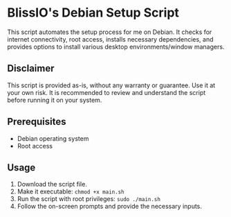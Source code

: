 # BlissIO's Debian Setup Script

This script automates the setup process for me on Debian. It checks for internet connectivity, root access, installs necessary dependencies, and provides options to install various desktop environments/window managers.

## Disclaimer

This script is provided as-is, without any warranty or guarantee. Use it at your own risk. It is recommended to review and understand the script before running it on your system.

## Prerequisites

- Debian operating system
- Root access

## Usage

1. Download the script file.
2. Make it executable: `chmod +x main.sh`
3. Run the script with root privileges: `sudo ./main.sh`
4. Follow the on-screen prompts and provide the necessary inputs.
